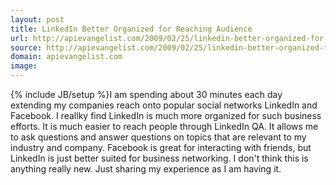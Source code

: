 ```yaml
---
layout: post
title: LinkedIn Better Organized for Reaching Audience
url: http://apievangelist.com/2009/02/25/linkedin-better-organized-for-reaching-audience/
source: http://apievangelist.com/2009/02/25/linkedin-better-organized-for-reaching-audience/
domain: apievangelist.com
image: 
---
```

{% include JB/setup %}I am spending about 30 minutes each day extending my companies reach onto popular social networks LinkedIn and Facebook. I reallky find LinkedIn is much more organized for such business efforts.
It is much easier to reach people through LinkedIn QA. It allows me to ask questions and answer questions on topics that are relevant to my industry and company.
Facebook is great for interacting with friends, but LinkedIn is just better suited for business networking.
I don't think this is anything really new. Just sharing my experience as I am having it.
